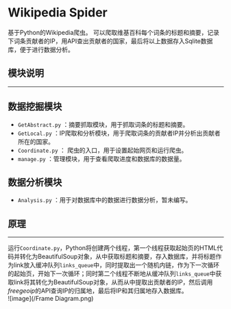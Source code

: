# Wikipedia Spider
基于Python的Wikipedia爬虫。 可以爬取维基百科每个词条的标题和摘要，记录下词条贡献者的IP，用API查出贡献者的国家，最后将以上数据存入Sqlite数据库，便于进行数据分析。
## 模块说明  
***********************

## 数据挖掘模块
* `GetAbstract.py` ：摘要抓取模块，用于抓取词条的标题和摘要。
* `GetLocal.py`  ：IP爬取和分析模块，用于爬取词条的贡献者IP并分析出贡献者所在的国家。
* `Coordinate.py` ： 爬虫的入口，用于设置起始网页和运行爬虫。
* `manage.py`  ：管理模块，用于查看爬取进度和数据库的数据量。

## 数据分析模块
* `Analysis.py`  ：用于对数据库中的数据进行数据分析，暂未编写。  

## 原理  
*******************
运行`Coordinate.py`，Python将创建两个线程，第一个线程获取起始页的HTML代码并转化为BeautifulSoup对象，从中获取标题和摘要，存入数据库，并将标题作为link放入缓冲队列`links_queue`中，同时提取出一个随机内链，作为下一次循环的起始页，开始下一次循环；同时第二个线程不断地从缓冲队列`links_queue`中获取link将其转化为BeautifulSoup对象，从而从中提取出贡献者的IP，然后调用*freegeoip*的API查询IP的归属地，最后将IP和其归属地存入数据库。  
![image](/Frame Diagram.png)
